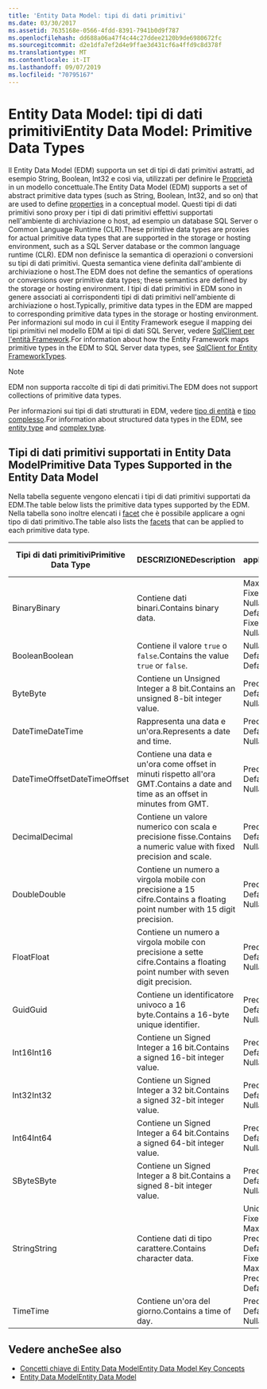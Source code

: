 ```yaml
---
title: 'Entity Data Model: tipi di dati primitivi'
ms.date: 03/30/2017
ms.assetid: 7635168e-0566-4fdd-8391-7941b0d9f787
ms.openlocfilehash: dd688a06a47f4c44c27ddee2120b9de6980672fc
ms.sourcegitcommit: d2e1dfa7ef2d4e9ffae3d431cf6a4ffd9c8d378f
ms.translationtype: MT
ms.contentlocale: it-IT
ms.lasthandoff: 09/07/2019
ms.locfileid: "70795167"
---
```

# <a name="entity-data-model-primitive-data-types"></a><span data-ttu-id="7cc0b-102">Entity Data Model: tipi di dati primitivi</span><span class="sxs-lookup"><span data-stu-id="7cc0b-102">Entity Data Model: Primitive Data Types</span></span>
<span data-ttu-id="7cc0b-103">Il Entity Data Model (EDM) supporta un set di tipi di dati primitivi astratti, ad esempio String, Boolean, Int32 e così via, utilizzati per definire le [Proprietà](property.md) in un modello concettuale.</span><span class="sxs-lookup"><span data-stu-id="7cc0b-103">The Entity Data Model (EDM) supports a set of abstract primitive data types (such as String, Boolean, Int32, and so on) that are used to define [properties](property.md) in a conceptual model.</span></span> <span data-ttu-id="7cc0b-104">Questi tipi di dati primitivi sono proxy per i tipi di dati primitivi effettivi supportati nell'ambiente di archiviazione o host, ad esempio un database SQL Server o Common Language Runtime (CLR).</span><span class="sxs-lookup"><span data-stu-id="7cc0b-104">These primitive data types are proxies for actual primitive data types that are supported in the storage or hosting environment, such as a SQL Server database or the common language runtime (CLR).</span></span> <span data-ttu-id="7cc0b-105">EDM non definisce la semantica di operazioni o conversioni su tipi di dati primitivi. Questa semantica viene definita dall'ambiente di archiviazione o host.</span><span class="sxs-lookup"><span data-stu-id="7cc0b-105">The EDM does not define the semantics of operations or conversions over primitive data types; these semantics are defined by the storage or hosting environment.</span></span> <span data-ttu-id="7cc0b-106">I tipi di dati primitivi in EDM sono in genere associati ai corrispondenti tipi di dati primitivi nell'ambiente di archiviazione o host.</span><span class="sxs-lookup"><span data-stu-id="7cc0b-106">Typically, primitive data types in the EDM are mapped to corresponding primitive data types in the storage or hosting environment.</span></span> <span data-ttu-id="7cc0b-107">Per informazioni sul modo in cui il Entity Framework esegue il mapping dei tipi primitivi nel modello EDM ai tipi di dati SQL Server, vedere [SqlClient per l'entità Framework](./ef/sqlclient-for-ef-types.md).</span><span class="sxs-lookup"><span data-stu-id="7cc0b-107">For information about how the Entity Framework maps primitive types in the EDM to SQL Server data types, see [SqlClient for Entity FrameworkTypes](./ef/sqlclient-for-ef-types.md).</span></span>  
  
> [!NOTE]
> <span data-ttu-id="7cc0b-108">EDM non supporta raccolte di tipi di dati primitivi.</span><span class="sxs-lookup"><span data-stu-id="7cc0b-108">The EDM does not support collections of primitive data types.</span></span>  
  
 <span data-ttu-id="7cc0b-109">Per informazioni sui tipi di dati strutturati in EDM, vedere [tipo di entità](entity-type.md) e [tipo complesso](complex-type.md).</span><span class="sxs-lookup"><span data-stu-id="7cc0b-109">For information about structured data types in the EDM, see [entity type](entity-type.md) and [complex type](complex-type.md).</span></span>  
  
## <a name="primitive-data-types-supported-in-the-entity-data-model"></a><span data-ttu-id="7cc0b-110">Tipi di dati primitivi supportati in Entity Data Model</span><span class="sxs-lookup"><span data-stu-id="7cc0b-110">Primitive Data Types Supported in the Entity Data Model</span></span>  
 <span data-ttu-id="7cc0b-111">Nella tabella seguente vengono elencati i tipi di dati primitivi supportati da EDM.</span><span class="sxs-lookup"><span data-stu-id="7cc0b-111">The table below lists the primitive data types supported by the EDM.</span></span> <span data-ttu-id="7cc0b-112">Nella tabella sono inoltre elencati i [facet](facet.md) che è possibile applicare a ogni tipo di dati primitivo.</span><span class="sxs-lookup"><span data-stu-id="7cc0b-112">The table also lists the [facets](facet.md) that can be applied to each primitive data type.</span></span>  
  
|<span data-ttu-id="7cc0b-113">Tipi di dati primitivi</span><span class="sxs-lookup"><span data-stu-id="7cc0b-113">Primitive Data Type</span></span>|<span data-ttu-id="7cc0b-114">DESCRIZIONE</span><span class="sxs-lookup"><span data-stu-id="7cc0b-114">Description</span></span>|<span data-ttu-id="7cc0b-115">Facet applicabili</span><span class="sxs-lookup"><span data-stu-id="7cc0b-115">Applicable Facets</span></span>|  
|-------------------------|-----------------|-----------------------|  
|<span data-ttu-id="7cc0b-116">Binary</span><span class="sxs-lookup"><span data-stu-id="7cc0b-116">Binary</span></span>|<span data-ttu-id="7cc0b-117">Contiene dati binari.</span><span class="sxs-lookup"><span data-stu-id="7cc0b-117">Contains binary data.</span></span>|<span data-ttu-id="7cc0b-118">MaxLength, FixedLength, Nullable, Default</span><span class="sxs-lookup"><span data-stu-id="7cc0b-118">MaxLength, FixedLength, Nullable, Default</span></span>|  
|<span data-ttu-id="7cc0b-119">Boolean</span><span class="sxs-lookup"><span data-stu-id="7cc0b-119">Boolean</span></span>|<span data-ttu-id="7cc0b-120">Contiene il valore `true` o `false`.</span><span class="sxs-lookup"><span data-stu-id="7cc0b-120">Contains the value `true` or `false`.</span></span>|<span data-ttu-id="7cc0b-121">Nullable, Default</span><span class="sxs-lookup"><span data-stu-id="7cc0b-121">Nullable, Default</span></span>|  
|<span data-ttu-id="7cc0b-122">Byte</span><span class="sxs-lookup"><span data-stu-id="7cc0b-122">Byte</span></span>|<span data-ttu-id="7cc0b-123">Contiene un Unsigned Integer a 8 bit.</span><span class="sxs-lookup"><span data-stu-id="7cc0b-123">Contains an unsigned 8-bit integer value.</span></span>|<span data-ttu-id="7cc0b-124">Precision, Nullable, Default</span><span class="sxs-lookup"><span data-stu-id="7cc0b-124">Precision, Nullable, Default</span></span>|  
|<span data-ttu-id="7cc0b-125">DateTime</span><span class="sxs-lookup"><span data-stu-id="7cc0b-125">DateTime</span></span>|<span data-ttu-id="7cc0b-126">Rappresenta una data e un'ora.</span><span class="sxs-lookup"><span data-stu-id="7cc0b-126">Represents a date and time.</span></span>|<span data-ttu-id="7cc0b-127">Precision, Nullable, Default</span><span class="sxs-lookup"><span data-stu-id="7cc0b-127">Precision, Nullable, Default</span></span>|  
|<span data-ttu-id="7cc0b-128">DateTimeOffset</span><span class="sxs-lookup"><span data-stu-id="7cc0b-128">DateTimeOffset</span></span>|<span data-ttu-id="7cc0b-129">Contiene una data e un'ora come offset in minuti rispetto all'ora GMT.</span><span class="sxs-lookup"><span data-stu-id="7cc0b-129">Contains a date and time as an offset in minutes from GMT.</span></span>|<span data-ttu-id="7cc0b-130">Precision, Nullable, Default</span><span class="sxs-lookup"><span data-stu-id="7cc0b-130">Precision, Nullable, Default</span></span>|  
|<span data-ttu-id="7cc0b-131">Decimal</span><span class="sxs-lookup"><span data-stu-id="7cc0b-131">Decimal</span></span>|<span data-ttu-id="7cc0b-132">Contiene un valore numerico con scala e precisione fisse.</span><span class="sxs-lookup"><span data-stu-id="7cc0b-132">Contains a numeric value with fixed precision and scale.</span></span>|<span data-ttu-id="7cc0b-133">Precision, Nullable, Default</span><span class="sxs-lookup"><span data-stu-id="7cc0b-133">Precision, Nullable, Default</span></span>|  
|<span data-ttu-id="7cc0b-134">Double</span><span class="sxs-lookup"><span data-stu-id="7cc0b-134">Double</span></span>|<span data-ttu-id="7cc0b-135">Contiene un numero a virgola mobile con precisione a 15 cifre.</span><span class="sxs-lookup"><span data-stu-id="7cc0b-135">Contains a floating point number with 15 digit precision.</span></span>|<span data-ttu-id="7cc0b-136">Precision, Nullable, Default</span><span class="sxs-lookup"><span data-stu-id="7cc0b-136">Precision, Nullable, Default</span></span>|  
|<span data-ttu-id="7cc0b-137">Float</span><span class="sxs-lookup"><span data-stu-id="7cc0b-137">Float</span></span>|<span data-ttu-id="7cc0b-138">Contiene un numero a virgola mobile con precisione a sette cifre.</span><span class="sxs-lookup"><span data-stu-id="7cc0b-138">Contains a floating point number with seven digit precision.</span></span>|<span data-ttu-id="7cc0b-139">Precision, Nullable, Default</span><span class="sxs-lookup"><span data-stu-id="7cc0b-139">Precision, Nullable, Default</span></span>|  
|<span data-ttu-id="7cc0b-140">Guid</span><span class="sxs-lookup"><span data-stu-id="7cc0b-140">Guid</span></span>|<span data-ttu-id="7cc0b-141">Contiene un identificatore univoco a 16 byte.</span><span class="sxs-lookup"><span data-stu-id="7cc0b-141">Contains a 16-byte unique identifier.</span></span>|<span data-ttu-id="7cc0b-142">Precision, Nullable, Default</span><span class="sxs-lookup"><span data-stu-id="7cc0b-142">Precision, Nullable, Default</span></span>|  
|<span data-ttu-id="7cc0b-143">Int16</span><span class="sxs-lookup"><span data-stu-id="7cc0b-143">Int16</span></span>|<span data-ttu-id="7cc0b-144">Contiene un Signed Integer a 16 bit.</span><span class="sxs-lookup"><span data-stu-id="7cc0b-144">Contains a signed 16-bit integer value.</span></span>|<span data-ttu-id="7cc0b-145">Precision, Nullable, Default</span><span class="sxs-lookup"><span data-stu-id="7cc0b-145">Precision, Nullable, Default</span></span>|  
|<span data-ttu-id="7cc0b-146">Int32</span><span class="sxs-lookup"><span data-stu-id="7cc0b-146">Int32</span></span>|<span data-ttu-id="7cc0b-147">Contiene un Signed Integer a 32 bit.</span><span class="sxs-lookup"><span data-stu-id="7cc0b-147">Contains a signed 32-bit integer value.</span></span>|<span data-ttu-id="7cc0b-148">Precision, Nullable, Default</span><span class="sxs-lookup"><span data-stu-id="7cc0b-148">Precision, Nullable, Default</span></span>|  
|<span data-ttu-id="7cc0b-149">Int64</span><span class="sxs-lookup"><span data-stu-id="7cc0b-149">Int64</span></span>|<span data-ttu-id="7cc0b-150">Contiene un Signed Integer a 64 bit.</span><span class="sxs-lookup"><span data-stu-id="7cc0b-150">Contains a signed 64-bit integer value.</span></span>|<span data-ttu-id="7cc0b-151">Precision, Nullable, Default</span><span class="sxs-lookup"><span data-stu-id="7cc0b-151">Precision, Nullable, Default</span></span>|  
|<span data-ttu-id="7cc0b-152">SByte</span><span class="sxs-lookup"><span data-stu-id="7cc0b-152">SByte</span></span>|<span data-ttu-id="7cc0b-153">Contiene un Signed Integer a 8 bit.</span><span class="sxs-lookup"><span data-stu-id="7cc0b-153">Contains a signed 8-bit integer value.</span></span>|<span data-ttu-id="7cc0b-154">Precision, Nullable, Default</span><span class="sxs-lookup"><span data-stu-id="7cc0b-154">Precision, Nullable, Default</span></span>|  
|<span data-ttu-id="7cc0b-155">String</span><span class="sxs-lookup"><span data-stu-id="7cc0b-155">String</span></span>|<span data-ttu-id="7cc0b-156">Contiene dati di tipo carattere.</span><span class="sxs-lookup"><span data-stu-id="7cc0b-156">Contains character data.</span></span>|<span data-ttu-id="7cc0b-157">Unicode, FixedLength, MaxLength, Collation, Precision, Nullable, Default</span><span class="sxs-lookup"><span data-stu-id="7cc0b-157">Unicode, FixedLength, MaxLength, Collation, Precision, Nullable, Default</span></span>|  
|<span data-ttu-id="7cc0b-158">Time</span><span class="sxs-lookup"><span data-stu-id="7cc0b-158">Time</span></span>|<span data-ttu-id="7cc0b-159">Contiene un'ora del giorno.</span><span class="sxs-lookup"><span data-stu-id="7cc0b-159">Contains a time of day.</span></span>|<span data-ttu-id="7cc0b-160">Precision, Nullable, Default</span><span class="sxs-lookup"><span data-stu-id="7cc0b-160">Precision, Nullable, Default</span></span>|  
  
## <a name="see-also"></a><span data-ttu-id="7cc0b-161">Vedere anche</span><span class="sxs-lookup"><span data-stu-id="7cc0b-161">See also</span></span>

- [<span data-ttu-id="7cc0b-162">Concetti chiave di Entity Data Model</span><span class="sxs-lookup"><span data-stu-id="7cc0b-162">Entity Data Model Key Concepts</span></span>](entity-data-model-key-concepts.md)
- [<span data-ttu-id="7cc0b-163">Entity Data Model</span><span class="sxs-lookup"><span data-stu-id="7cc0b-163">Entity Data Model</span></span>](entity-data-model.md)
